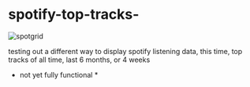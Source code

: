 # spotify-top-tracks-
![spotgrid](https://user-images.githubusercontent.com/109391715/192656147-add9de77-270c-4b89-abea-f3a46bd9b4fa.png)


testing out a different way to display spotify listening data, this time, top tracks of all time, last 6 months, or 4 weeks

* not yet fully functional *
